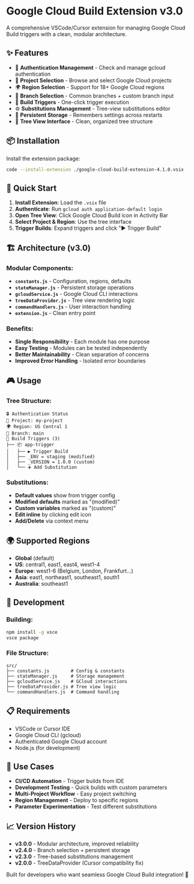 # Google Cloud Build Extension v3.0

A comprehensive VSCode/Cursor extension for managing Google Cloud Build triggers with a clean, modular architecture.

## ✨ Features

- 🔐 **Authentication Management** - Check and manage gcloud authentication
- 📂 **Project Selection** - Browse and select Google Cloud projects
- 🌍 **Region Selection** - Support for 18+ Google Cloud regions
- 🌿 **Branch Selection** - Common branches + custom branch input
- 🎯 **Build Triggers** - One-click trigger execution
- ⚙️ **Substitutions Management** - Tree-view substitutions editor
- 💾 **Persistent Storage** - Remembers settings across restarts
- 🌳 **Tree View Interface** - Clean, organized tree structure

## 📦 Installation

Install the extension package:

```bash
code --install-extension ./google-cloud-build-extension-4.1.0.vsix
```

## 🚀 Quick Start

1. **Install Extension**: Load the `.vsix` file
2. **Authenticate**: Run `gcloud auth application-default login`
3. **Open Tree View**: Click Google Cloud Build icon in Activity Bar
4. **Select Project & Region**: Use the tree interface
5. **Trigger Builds**: Expand triggers and click "▶️ Trigger Build"

## 🏗️ Architecture (v3.0)

### Modular Components:
- **`constants.js`** - Configuration, regions, defaults
- **`stateManager.js`** - Persistent storage operations  
- **`gcloudService.js`** - Google Cloud CLI interactions
- **`treeDataProvider.js`** - Tree view rendering logic
- **`commandHandlers.js`** - User interaction handling
- **`extension.js`** - Clean entry point

### Benefits:
- **Single Responsibility** - Each module has one purpose
- **Easy Testing** - Modules can be tested independently
- **Better Maintainability** - Clean separation of concerns
- **Improved Error Handling** - Isolated error boundaries

## 🎮 Usage

### Tree Structure:
```
🔒 Authentication Status
📂 Project: my-project
🌍 Region: US Central 1  
🌿 Branch: main
🎯 Build Triggers (3)
├── 📦 app-trigger
│   ├── ▶️ Trigger Build
│   ├── _ENV = staging (modified)
│   ├── _VERSION = 1.0.0 (custom)
│   └── ➕ Add Substitution
```

### Substitutions:
- **Default values** show from trigger config
- **Modified defaults** marked as "(modified)"
- **Custom variables** marked as "(custom)"
- **Edit inline** by clicking edit icon
- **Add/Delete** via context menu

## 🌍 Supported Regions

- **Global** (default)
- **US**: central1, east1, east4, west1-4
- **Europe**: west1-6 (Belgium, London, Frankfurt...)
- **Asia**: east1, northeast1, southeast1, south1
- **Australia**: southeast1

## 🔧 Development

### Building:
```bash
npm install -g vsce
vsce package
```

### File Structure:
```
src/
├── constants.js        # Config & constants
├── stateManager.js     # Storage management
├── gcloudService.js    # GCloud interactions
├── treeDataProvider.js # Tree view logic
└── commandHandlers.js  # Command handling
```

## 📋 Requirements

- VSCode or Cursor IDE
- Google Cloud CLI (gcloud)
- Authenticated Google Cloud account
- Node.js (for development)

## 🎯 Use Cases

- **CI/CD Automation** - Trigger builds from IDE
- **Development Testing** - Quick builds with custom parameters
- **Multi-Project Workflow** - Easy project switching
- **Region Management** - Deploy to specific regions
- **Parameter Experimentation** - Test different substitutions

## 📈 Version History

- **v3.0.0** - Modular architecture, improved reliability
- **v2.4.0** - Branch selection + persistent storage  
- **v2.3.0** - Tree-based substitutions management
- **v2.0.0** - TreeDataProvider (Cursor compatibility fix)

Built for developers who want seamless Google Cloud Build integration! 🚀
